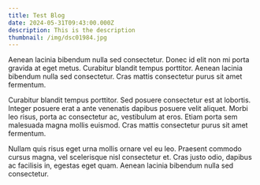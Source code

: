 ```yaml
---
title: Test Blog
date: 2024-05-31T09:43:00.000Z
description: This is the description
thumbnail: /img/dsc01984.jpg
---
```

Aenean lacinia bibendum nulla sed consectetur. Donec id elit non mi porta gravida at eget metus. Curabitur blandit tempus porttitor. Aenean lacinia bibendum nulla sed consectetur. Cras mattis consectetur purus sit amet fermentum.

Curabitur blandit tempus porttitor. Sed posuere consectetur est at lobortis. Integer posuere erat a ante venenatis dapibus posuere velit aliquet. Morbi leo risus, porta ac consectetur ac, vestibulum at eros. Etiam porta sem malesuada magna mollis euismod. Cras mattis consectetur purus sit amet fermentum.

Nullam quis risus eget urna mollis ornare vel eu leo. Praesent commodo cursus magna, vel scelerisque nisl consectetur et. Cras justo odio, dapibus ac facilisis in, egestas eget quam. Aenean lacinia bibendum nulla sed consectetur.
